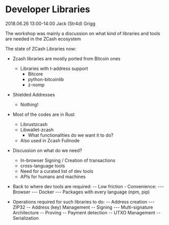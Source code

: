 # Developer Libraries

2018.06.26 13:00-14:00 Jack (Str4d) Grigg


The workshop was mainly a discussion on what kind of libraries and tools are needed in the ZCash ecosystem


The state of ZCash Libraries now:
- Zcash libraries are mostly ported from Bitcoin ones
  - Libraries with t-address support
    - Bitcore
    - python-bitcoinlib
    - z-nomp

- Shielded Addresses
    - Nothing!

- Most of the codes are in Rust
  - Librustzcash
  - Libwallet-zcash
    - What functionalities do we want it to do?
  - Also used in Zcash Fullnode



- Discussion on what do we need?
  - In-browser Signing / Creation of transactions
  - cross-language tools
  - Need for  a curated list of dev tools
  - APIs for humans and machines



- Back to where dev tools are required:
-- Low friction - Convenience:
--- Browser
--- Docker
--- Packages with every language (npm, pip)


- Operations required for such libraries to do:
-- Address creation
--- ZIP32
-- Address (key) Management
-- Signing
--- Multi-signature Architecture
-- Proving
-- Payment detection
-- UTXO Management
-- Serialization
